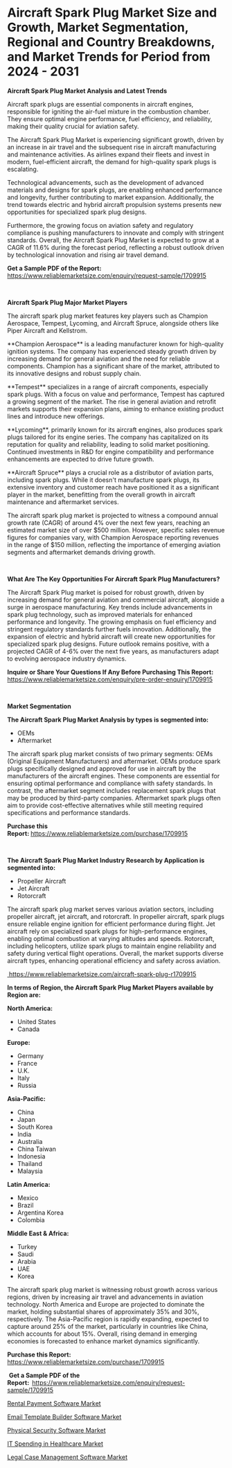 <p><h1>Aircraft Spark Plug Market Size and Growth, Market Segmentation, Regional and Country Breakdowns, and Market Trends for Period from 2024 -  2031</h1></p><p><strong>Aircraft Spark Plug Market Analysis and Latest Trends</strong></p>
<p><p>Aircraft spark plugs are essential components in aircraft engines, responsible for igniting the air-fuel mixture in the combustion chamber. They ensure optimal engine performance, fuel efficiency, and reliability, making their quality crucial for aviation safety.</p><p>The Aircraft Spark Plug Market is experiencing significant growth, driven by an increase in air travel and the subsequent rise in aircraft manufacturing and maintenance activities. As airlines expand their fleets and invest in modern, fuel-efficient aircraft, the demand for high-quality spark plugs is escalating. </p><p>Technological advancements, such as the development of advanced materials and designs for spark plugs, are enabling enhanced performance and longevity, further contributing to market expansion. Additionally, the trend towards electric and hybrid aircraft propulsion systems presents new opportunities for specialized spark plug designs. </p><p>Furthermore, the growing focus on aviation safety and regulatory compliance is pushing manufacturers to innovate and comply with stringent standards. Overall, the Aircraft Spark Plug Market is expected to grow at a CAGR of 11.6% during the forecast period, reflecting a robust outlook driven by technological innovation and rising air travel demand.</p></p>
<p><strong>Get a Sample PDF of the Report:&nbsp;</strong> <a href="https://www.reliablemarketsize.com/enquiry/request-sample/1709915?utm_campaign=1770&utm_medium=2&utm_source=Github&utm_content=ia&utm_term=21102024&utm_id=aircraft-spark-plug">https://www.reliablemarketsize.com/enquiry/request-sample/1709915</a></p>
<p>&nbsp;</p>
<p><strong>Aircraft Spark Plug Major Market Players</strong></p>
<p><p>The aircraft spark plug market features key players such as Champion Aerospace, Tempest, Lycoming, and Aircraft Spruce, alongside others like Piper Aircraft and Kellstrom. </p><p>**Champion Aerospace** is a leading manufacturer known for high-quality ignition systems. The company has experienced steady growth driven by increasing demand for general aviation and the need for reliable components. Champion has a significant share of the market, attributed to its innovative designs and robust supply chain.</p><p>**Tempest** specializes in a range of aircraft components, especially spark plugs. With a focus on value and performance, Tempest has captured a growing segment of the market. The rise in general aviation and retrofit markets supports their expansion plans, aiming to enhance existing product lines and introduce new offerings.</p><p>**Lycoming**, primarily known for its aircraft engines, also produces spark plugs tailored for its engine series. The company has capitalized on its reputation for quality and reliability, leading to solid market positioning. Continued investments in R&D for engine compatibility and performance enhancements are expected to drive future growth.</p><p>**Aircraft Spruce** plays a crucial role as a distributor of aviation parts, including spark plugs. While it doesn't manufacture spark plugs, its extensive inventory and customer reach have positioned it as a significant player in the market, benefitting from the overall growth in aircraft maintenance and aftermarket services.</p><p>The aircraft spark plug market is projected to witness a compound annual growth rate (CAGR) of around 4% over the next few years, reaching an estimated market size of over $500 million. However, specific sales revenue figures for companies vary, with Champion Aerospace reporting revenues in the range of $150 million, reflecting the importance of emerging aviation segments and aftermarket demands driving growth.</p></p>
<p>&nbsp;</p>
<p><strong>What Are The Key Opportunities For Aircraft Spark Plug Manufacturers?</strong></p>
<p><p>The Aircraft Spark Plug market is poised for robust growth, driven by increasing demand for general aviation and commercial aircraft, alongside a surge in aerospace manufacturing. Key trends include advancements in spark plug technology, such as improved materials for enhanced performance and longevity. The growing emphasis on fuel efficiency and stringent regulatory standards further fuels innovation. Additionally, the expansion of electric and hybrid aircraft will create new opportunities for specialized spark plug designs. Future outlook remains positive, with a projected CAGR of 4-6% over the next five years, as manufacturers adapt to evolving aerospace industry dynamics.</p></p>
<p><strong>Inquire or Share Your Questions If Any Before Purchasing This Report:</strong> <a href="https://www.reliablemarketsize.com/enquiry/pre-order-enquiry/1709915?utm_campaign=1770&utm_medium=2&utm_source=Github&utm_content=ia&utm_term=21102024&utm_id=aircraft-spark-plug">https://www.reliablemarketsize.com/enquiry/pre-order-enquiry/1709915</a></p>
<p>&nbsp;</p>
<p><strong>Market Segmentation</strong></p>
<p><strong>The Aircraft Spark Plug Market Analysis by types is segmented into:</strong></p>
<p><ul><li>OEMs</li><li>Aftermarket</li></ul></p>
<p><p>The aircraft spark plug market consists of two primary segments: OEMs (Original Equipment Manufacturers) and aftermarket. OEMs produce spark plugs specifically designed and approved for use in aircraft by the manufacturers of the aircraft engines. These components are essential for ensuring optimal performance and compliance with safety standards. In contrast, the aftermarket segment includes replacement spark plugs that may be produced by third-party companies. Aftermarket spark plugs often aim to provide cost-effective alternatives while still meeting required specifications and performance standards.</p></p>
<p><strong>Purchase this Report:&nbsp;</strong><a href="https://www.reliablemarketsize.com/purchase/1709915?utm_campaign=1770&utm_medium=2&utm_source=Github&utm_content=ia&utm_term=21102024&utm_id=aircraft-spark-plug">https://www.reliablemarketsize.com/purchase/1709915</a></p>
<p>&nbsp;</p>
<p><strong>The Aircraft Spark Plug Market Industry Research by Application is segmented into:</strong></p>
<p><ul><li>Propeller Aircraft</li><li>Jet Aircraft</li><li>Rotorcraft</li></ul></p>
<p><p>The aircraft spark plug market serves various aviation sectors, including propeller aircraft, jet aircraft, and rotorcraft. In propeller aircraft, spark plugs ensure reliable engine ignition for efficient performance during flight. Jet aircraft rely on specialized spark plugs for high-performance engines, enabling optimal combustion at varying altitudes and speeds. Rotorcraft, including helicopters, utilize spark plugs to maintain engine reliability and safety during vertical flight operations. Overall, the market supports diverse aircraft types, enhancing operational efficiency and safety across aviation.</p></p>
<p><a href="https://www.reliablemarketsize.com/aircraft-spark-plug-r1709915?utm_campaign=1770&utm_medium=2&utm_source=Github&utm_content=ia&utm_term=21102024&utm_id=aircraft-spark-plug">&nbsp;https://www.reliablemarketsize.com/aircraft-spark-plug-r1709915</a></p>
<p><strong>In terms of Region, the Aircraft Spark Plug Market Players available by Region are:</strong></p>
<p>
    <p> <strong> North America: </strong>
        <ul>
            <li>United States</li>
            <li>Canada</li>
        </ul>
        </p> 
    <p> <strong> Europe: </strong>
        <ul>
            <li>Germany</li>
            <li>France</li>
            <li>U.K.</li>
            <li>Italy</li>
            <li>Russia</li>
        </ul>
        </p> 
    <p> <strong> Asia-Pacific: </strong>
        <ul>
            <li>China</li>
            <li>Japan</li>
            <li>South Korea</li>
            <li>India</li>
            <li>Australia</li>
            <li>China Taiwan</li>
            <li>Indonesia</li>
            <li>Thailand</li>
            <li>Malaysia</li>
        </ul>
        </p> 
    <p> <strong> Latin America: </strong>
        <ul>
            <li>Mexico</li>
            <li>Brazil</li>
            <li>Argentina Korea</li>
            <li>Colombia</li>
        </ul>
        </p> 
    <p> <strong> Middle East & Africa: </strong>
        <ul>
            <li>Turkey</li>
            <li>Saudi</li>
            <li>Arabia</li>
            <li>UAE</li>
            <li>Korea</li>
        </ul>
    </p>
    </p>
<p><p>The aircraft spark plug market is witnessing robust growth across various regions, driven by increasing air travel and advancements in aviation technology. North America and Europe are projected to dominate the market, holding substantial shares of approximately 35% and 30%, respectively. The Asia-Pacific region is rapidly expanding, expected to capture around 25% of the market, particularly in countries like China, which accounts for about 15%. Overall, rising demand in emerging economies is forecasted to enhance market dynamics significantly.</p></p>
<p><strong>Purchase this Report: </strong><a href="https://www.reliablemarketsize.com/purchase/1709915?utm_campaign=1770&utm_medium=2&utm_source=Github&utm_content=ia&utm_term=21102024&utm_id=aircraft-spark-plug">https://www.reliablemarketsize.com/purchase/1709915</a></p>
<p>&nbsp;<strong>Get a Sample PDF of the Report:&nbsp;&nbsp;</strong><a href="https://www.reliablemarketsize.com/enquiry/request-sample/1709915?utm_campaign=1770&utm_medium=2&utm_source=Github&utm_content=ia&utm_term=21102024&utm_id=aircraft-spark-plug">https://www.reliablemarketsize.com/enquiry/request-sample/1709915</a></p>
<p><strong></strong></p>
<p><p><a href="https://www.linkedin.com/pulse/rental-payment-software-industry-forecast-market-shifts-7wlhc?utm_campaign=1770&utm_medium=2&utm_source=Github&utm_content=ia&utm_term=21102024&utm_id=aircraft-spark-plug">Rental Payment Software Market</a></p><p><a href="https://www.linkedin.com/pulse/global-email-template-builder-software-market-trends-analysis-tlzie?utm_campaign=1770&utm_medium=2&utm_source=Github&utm_content=ia&utm_term=21102024&utm_id=aircraft-spark-plug">Email Template Builder Software Market</a></p><p><a href="https://www.linkedin.com/pulse/physical-security-software-market-research-report-2024-zg9xe?utm_campaign=1770&utm_medium=2&utm_source=Github&utm_content=ia&utm_term=21102024&utm_id=aircraft-spark-plug">Physical Security Software Market</a></p><p><a href="https://www.linkedin.com/pulse/spending-healthcare-market-indicators-size-regional-breakdown-1hume?utm_campaign=1770&utm_medium=2&utm_source=Github&utm_content=ia&utm_term=21102024&utm_id=aircraft-spark-plug">IT Spending in Healthcare Market</a></p><p><a href="https://www.linkedin.com/pulse/legal-case-management-software-market-size-status-forecast-nkffc?utm_campaign=1770&utm_medium=2&utm_source=Github&utm_content=ia&utm_term=21102024&utm_id=aircraft-spark-plug">Legal Case Management Software Market</a></p></p>
